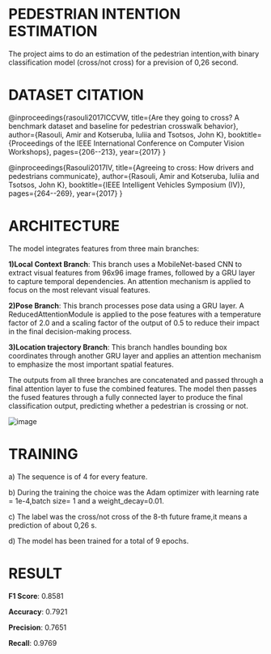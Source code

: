 # PEDESTRIAN INTENTION ESTIMATION
The project aims to do an estimation of the pedestrian intention,with binary classification model (cross/not cross) for a prevision of 0,26 second.

# DATASET CITATION

@inproceedings{rasouli2017ICCVW,
title={Are they going to cross? A benchmark dataset and baseline for pedestrian crosswalk behavior},
author={Rasouli, Amir and Kotseruba, Iuliia and Tsotsos, John K},
booktitle={Proceedings of the IEEE International Conference on Computer Vision Workshops},
pages={206--213},
year={2017}
}

@inproceedings{Rasouli2017IV,
title={Agreeing to cross: How drivers and pedestrians communicate},
author={Rasouli, Amir and Kotseruba, Iuliia and Tsotsos, John K},
booktitle={IEEE Intelligent Vehicles Symposium (IV)},
pages={264--269},
year={2017}
}

# ARCHITECTURE

The model integrates features from three main branches:

**1)Local Context Branch**: This branch uses a MobileNet-based CNN to extract visual features from 96x96 image frames, followed by a GRU layer to capture temporal dependencies. An attention mechanism is applied to focus on the most relevant visual features.

**2)Pose Branch**: This branch processes pose data using a GRU layer. A ReducedAttentionModule is applied to the pose features with a temperature factor of 2.0 and a scaling factor of the output of 0.5 to reduce their impact in the final decision-making process.

**3)Location trajectory Branch**: This branch handles bounding box coordinates through another GRU layer and applies an attention mechanism to emphasize the most important spatial features.

The outputs from all three branches are concatenated and passed through a final attention layer to fuse the combined features. The model then passes the fused features through a fully connected layer to produce the final classification output, predicting whether a pedestrian is crossing or not.

![image](https://github.com/user-attachments/assets/aeed1dd7-1a41-4c02-8198-b7c6a38825f6)

# TRAINING

a) The sequence is of 4 for every feature.​

b) During the training the choice was the Adam optimizer with learning rate = 1e-4,batch size= 1 and a weight_decay=0.01.​

c) The label was the cross/not cross of the 8-th future frame,it means a prediction of about 0,26 s.​

d) The model has been trained for a total of 9 epochs.

# RESULT

**F1 Score**: 0.8581​

**Accuracy**: 0.7921​

**Precision**: 0.7651​

**Recall**: 0.9769
